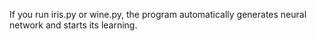 If you run iris.py or wine.py, the program automatically generates neural network and starts its learning.
